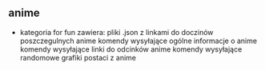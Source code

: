 ## anime
* kategoria for fun zawiera:
pliki .json z linkami do doczinów poszczegulnych anime
komendy wysyłające ogólne informacje o anime
komendy wysyłające linki do odcinków anime
komendy wysyłające randomowe grafiki postaci z anime